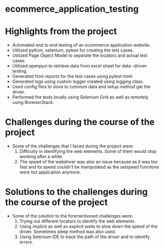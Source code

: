 # ecommerce_application_testing
# Highlights from the project
- Automated end to end testing of an ecommerce application website.
- Utilized python, selenium, pytest for creating the test cases. 
- Utilized Page Object Model to separate the locators and actual test cases. 
- Utilized openpyxl to retrieve data from excel sheet for data -driven testing. 
- Generated html reports for the test cases using pytest-html. 
- Generated logs using custom logger created using logging class. 
- Used config files to store to common data and setup method get the driver. 
- Performed the tests locally using Selenium Grid as well as remotely using BrowserStack.


# Challenges during the course of the project
- Some of the challenges that I faced during the project were:
    1. Difficulty in identifying the web elements. Some of them would stop working after a while.
    2. The speed of the webdriver was also an issue because as it was too fast and its speed couldn't be manipulated as the setspeed functions were not application anymore.
    
# Solutions to the challenges during the course of the project
- Some of the solution to the forementioned challenges were:
    1. Trying out different locators to identify the web elements
    2. Using implicit as well as explicit waits to slow down the speed of the driver. Sometimes sleep method was also used.
    3. Using Selenium IDE to track the path of the driver and to identify errors.
